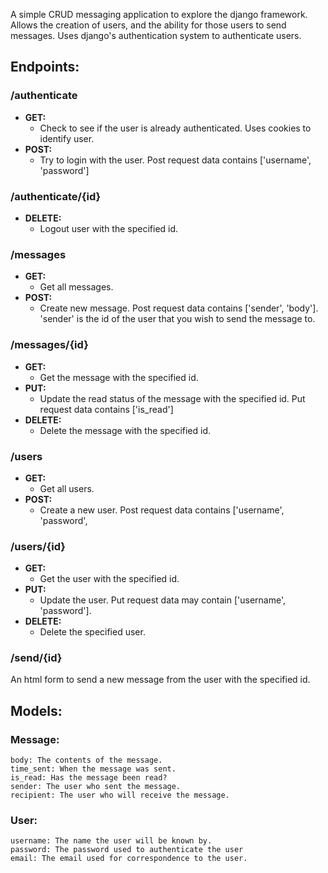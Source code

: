 A simple CRUD messaging application to explore the django framework. Allows the creation of users, and the ability for those users to send messages. Uses django's authentication system to authenticate users.

## Endpoints:

### /authenticate
- **GET:**
	- Check to see if the user is already authenticated. Uses cookies to identify user.
- **POST:**
	- Try to login with the user. Post request data contains ['username', 'password']
	
### /authenticate/{id}
- **DELETE:**
	- Logout user with the specified id.


### /messages
- **GET:**
	- Get all messages.
- **POST:**
	- Create new message. Post request data contains ['sender', 'body']. 'sender' is the id of the user that you wish to send the message to.

### /messages/{id}
- **GET:**
	- Get the message with the specified id.
- **PUT:**
	- Update the read status of the message with the specified id. Put request data contains ['is\_read'] 
- **DELETE:**
	- Delete the message with the specified id.

### /users
- **GET:**
	- Get all users.	
- **POST:**
	- Create a new user. Post request data contains ['username', 'password', 
### /users/{id}
- **GET:**
	- Get the user with the specified id.
- **PUT:**
	- Update the user. Put request data may contain ['username', 'password'].
- **DELETE:**
	- Delete the specified user.


### /send/{id}
An html form to send a new message from the user with the specified id.


## Models:
### Message:
	body: The contents of the message.
	time_sent: When the message was sent.
	is_read: Has the message been read?
	sender: The user who sent the message.
	recipient: The user who will receive the message.
### User:
	username: The name the user will be known by.
	password: The password used to authenticate the user
	email: The email used for correspondence to the user.
